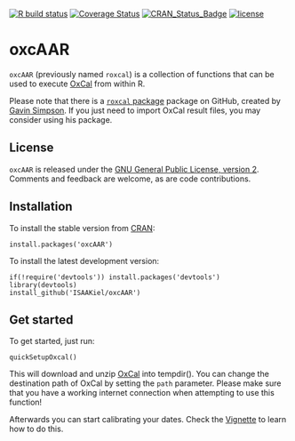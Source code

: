 [![R build
status](https://github.com/ISAAKiel/oxcAAR/workflows/R-CMD-check/badge.svg)](https://github.com/ISAAKiel/oxcAAR/actions)
[![Coverage
Status](https://img.shields.io/codecov/c/github/ISAAKiel/oxcAAR/master.svg)](https://codecov.io/github/ISAAKiel/oxcAAR?branch=master)
[![CRAN_Status_Badge](http://www.r-pkg.org/badges/version/oxcAAR)](https://CRAN.R-project.org/package=oxcAAR)
[![license](https://img.shields.io/badge/license-GPL%203-B50B82.svg)](https://www.R-project.org/Licenses/GPL-2)

<!-- README.md is generated from README.Rmd. Please edit that file -->

# oxcAAR

`oxcAAR` (previously named `roxcal`) is a collection of functions that
can be used to execute [OxCal](https://c14.arch.ox.ac.uk) from within R.

Please note that there is a [`roxcal`
package](https://github.com/gavinsimpson/roxcal) package on GitHub,
created by [Gavin Simpson](https://github.com/gavinsimpson). If you just
need to import OxCal result files, you may consider using his package.

## License

`oxcAAR` is released under the [GNU General Public License, version
2](https://www.R-project.org/Licenses/GPL-2). Comments and feedback are
welcome, as are code contributions.

## Installation

To install the stable version from [CRAN](https://CRAN.R-project.org):

    install.packages('oxcAAR')

To install the latest development version:

    if(!require('devtools')) install.packages('devtools')
    library(devtools)
    install_github('ISAAKiel/oxcAAR')

## Get started

To get started, just run:

    quickSetupOxcal()

This will download and unzip
[OxCal](https://c14.arch.ox.ac.uk/oxcal.html) into tempdir(). You can
change the destination path of OxCal by setting the `path` parameter.
Please make sure that you have a working internet connection when
attempting to use this function!

Afterwards you can start calibrating your dates. Check the
[Vignette](vignettes/basic-usage.Rmd) to learn how to do this.
